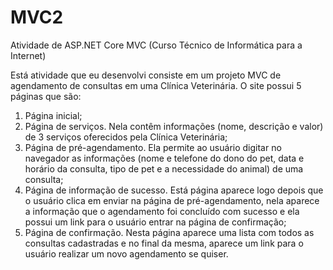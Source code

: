 # MVC2
Atividade de ASP.NET Core MVC (Curso Técnico de Informática para a Internet)

Está atividade que eu desenvolvi consiste em um projeto MVC de agendamento de consultas em uma Clínica Veterinária. O site possui 5 páginas que são:
1.	Página inicial;
2.	Página de serviços. Nela contêm informações (nome, descrição e valor) de 3 serviços oferecidos pela Clínica Veterinária;
3.	Página de pré-agendamento. Ela permite ao usuário digitar no navegador as informações (nome e telefone do dono do pet, data e horário da consulta, tipo de pet e a necessidade do animal) de uma consulta;
4.	Página de informação de sucesso. Está página aparece logo depois que o usuário clica em enviar na página de pré-agendamento, nela aparece a informação que o agendamento foi concluído com sucesso e ela possui um link para o usuário entrar na página de confirmação;
5.	Página de confirmação. Nesta página aparece uma lista com todos as consultas cadastradas e no final da mesma, aparece um link para o usuário realizar um novo agendamento se quiser.

